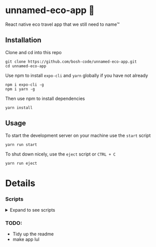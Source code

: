 
# unnamed-eco-app 🌱

React native eco travel app that we still need to name™️

## Installation

Clone and cd into this repo
```shell
git clone https://github.com/bosh-code/unnamed-eco-app.git
cd unnamed-eco-app
```

Use npm to install `expo-cli` and `yarn` globally if you have not already

```shell
npm i expo-cli -g
npm i yarn -g
```

Then use npm to install dependencies

```shell
yarn install
```

## Usage

To start the development server on your machine use the `start` script
```shell
yarn run start
```

To shut down nicely, use the `eject` script or `CTRL + C`
```shell
yarn run eject
```

# Details

### Scripts

<details>
<summary>Expand to see scripts</summary>
<p>

```json5
{
  "scripts": {
    "start": "expo start",
    "android": "expo start --android",
    "ios": "expo start --ios",
    "web": "expo start --web",
    "eject": "expo eject"
  },
}
```

</p>
</details> 

### TODO:
- Tidy up the readme
- make app lul
